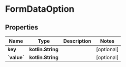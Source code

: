 
# FormDataOption

## Properties
Name | Type | Description | Notes
------------ | ------------- | ------------- | -------------
**key** | **kotlin.String** |  |  [optional]
**&#x60;value&#x60;** | **kotlin.String** |  |  [optional]




